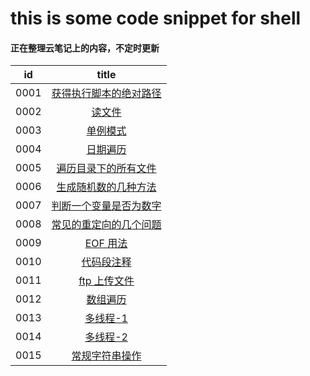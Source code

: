 # this is some code snippet for shell

#### 正在整理云笔记上的内容，不定时更新

|id|title|
|:---:|:---:|
|0001|[获得执行脚本的绝对路径](https://github.com/lyx003288/shell/blob/master/0001.obtain-script-path.sh)|
|0002|[读文件](https://github.com/lyx003288/shell/blob/master/0002.read-file.sh)|
|0003|[单例模式](https://github.com/lyx003288/shell/blob/master/0003.singleton-pattern.sh)|
|0004|[日期遍历](https://github.com/lyx003288/shell/blob/master/0004.date-traverse.sh)|
|0005|[遍历目录下的所有文件](https://github.com/lyx003288/shell/blob/master/0005.traverse-directory-files.sh)|
|0006|[生成随机数的几种方法](https://github.com/lyx003288/shell/blob/master/0006.generate-random-num.sh)|
|0007|[判断一个变量是否为数字](https://github.com/lyx003288/shell/blob/master/0007.check_digit.sh)|
|0008|[常见的重定向的几个问题](https://github.com/lyx003288/shell/blob/master/0008.redirect.sh)|
|0009|[EOF 用法](https://github.com/lyx003288/shell/blob/master/0009.eof.sh)|
|0010|[代码段注释](https://github.com/lyx003288/shell/blob/master/0010.commentblock.sh)|
|0011|[ftp 上传文件](https://github.com/lyx003288/shell/blob/master/0011.ftp_mput.sh)|
|0012|[数组遍历](https://github.com/lyx003288/shell/blob/master/0012.traverse-array.sh)|
|0013|[多线程-1](https://github.com/lyx003288/shell/blob/master/0013.multithreading-1.sh)|
|0014|[多线程-2](https://github.com/lyx003288/shell/blob/master/0014.multithreading-2.sh)|
|0015|[常规字符串操作](https://github.com/lyx003288/shell/blob/master/0015.string.sh)|

